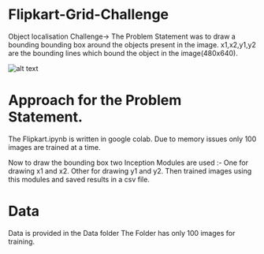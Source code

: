 # Flipkart-Grid-Challenge
Object localisation Challenge->
The Problem Statement was to draw a bounding bounding box around the objects present in the image.
x1,x2,y1,y2 are the bounding lines which bound the object in the image(480x640).

![alt text](https://github.com/anirudhjack/Flipkart-Grid-Challenge/Flipkart.jpeg)


# Approach for the Problem Statement.
The Flipkart.ipynb is written in google colab.
Due to memory issues only 100 images are trained at a time.


Now to draw the bounding box two Inception Modules are used :-
One for drawing x1 and x2.
Other for drawing y1 and y2.
Then trained images using this modules and saved results in a csv file.

# Data
Data is provided in the Data folder
The Folder has only 100 images for training.
